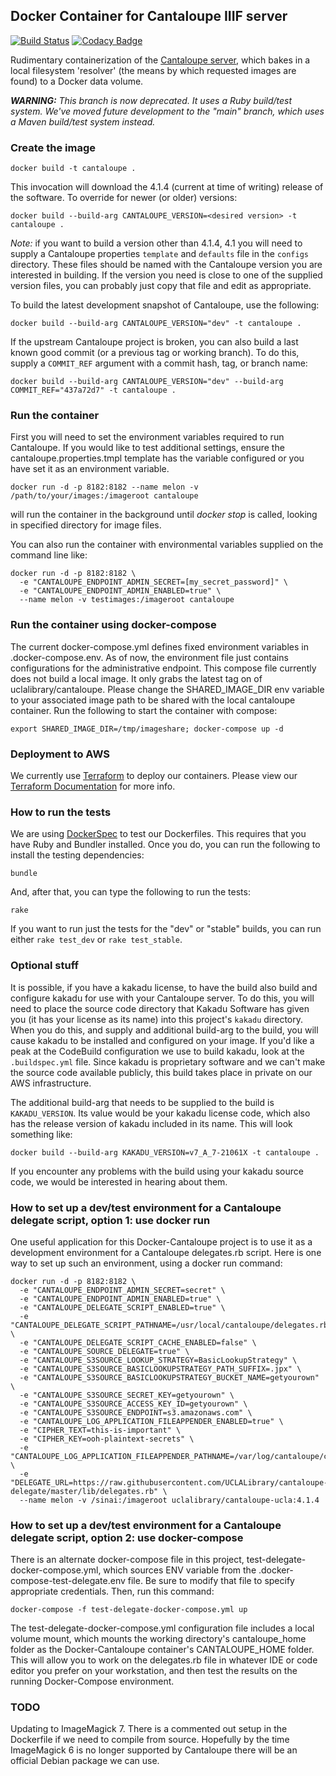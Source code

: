 ## Docker Container for Cantaloupe IIIF server
[![Build Status](https://travis-ci.com/UCLALibrary/docker-cantaloupe.svg?branch=master)](https://travis-ci.com/UCLALibrary/docker-cantaloupe) [![Codacy Badge](https://api.codacy.com/project/badge/Grade/0339f09b793a4f3ea37e09f5e1c3b66b)](https://www.codacy.com/app/UCLALibrary/docker-cantaloupe?utm_source=github.com&amp;utm_medium=referral&amp;utm_content=UCLALibrary/docker-cantaloupe&amp;utm_campaign=Badge_Grade)

Rudimentary containerization of the [Cantaloupe server](https://cantaloupe-project.github.io/cantaloupe), which bakes in a local filesystem 'resolver' (the means by which requested images are found) to a Docker data volume.

_**WARNING:** This branch is now deprecated. It uses a Ruby build/test system. We've moved future development to the "main" branch, which uses a Maven build/test system instead._

### Create the image

    docker build -t cantaloupe .

This invocation will download the 4.1.4 (current at time of writing) release of the software. To override for
newer (or older) versions:

    docker build --build-arg CANTALOUPE_VERSION=<desired version> -t cantaloupe .

_Note:_ if you want to build a version other than 4.1.4, 4.1 you will need to supply a Cantaloupe properties `template` and `defaults` file in the `configs` directory. These files should be named with the Cantaloupe version you are interested in building. If the version you need is close to one of the supplied version files, you can probably just copy that file and edit as appropriate.

To build the latest development snapshot of Cantaloupe, use the following:

    docker build --build-arg CANTALOUPE_VERSION="dev" -t cantaloupe .

If the upstream Cantaloupe project is broken, you can also build a last known good commit (or a previous tag or working branch). To do this, supply a `COMMIT_REF` argument with a commit hash, tag, or branch name:

    docker build --build-arg CANTALOUPE_VERSION="dev" --build-arg COMMIT_REF="437a72d7" -t cantaloupe .

### Run the container

 First you will need to set the environment variables required to run Cantaloupe. If you would like to test additional settings, ensure the cantaloupe.properties.tmpl template has the variable configured or you have set it as an environment variable.

    docker run -d -p 8182:8182 --name melon -v /path/to/your/images:/imageroot cantaloupe

will run the container in the background until _docker stop_ is called, looking in specified directory for image files.

 You can also run the container with environmental variables supplied on the command line like:

    docker run -d -p 8182:8182 \
      -e "CANTALOUPE_ENDPOINT_ADMIN_SECRET=[my_secret_password]" \
      -e "CANTALOUPE_ENDPOINT_ADMIN_ENABLED=true" \
      --name melon -v testimages:/imageroot cantaloupe

### Run the container using docker-compose

The current docker-compose.yml defines fixed environment variables in .docker-compose.env. As of now, the environment file just contains configurations for the administrative endpoint. This compose file currently does not build a local image. It only grabs the latest tag on of uclalibrary/cantaloupe. Please change the SHARED_IMAGE_DIR env variable to your associated image path to be shared with the local cantaloupe container. Run the following to start the container with compose:

    export SHARED_IMAGE_DIR=/tmp/imageshare; docker-compose up -d

### Deployment to AWS
We currently use [Terraform](https://terraform.io) to deploy our containers. Please view our [Terraform Documentation](terraform/README.md) for more info.

### How to run the tests

We are using [DockerSpec](https://github.com/zuazo/dockerspec) to test our Dockerfiles. This requires that you have Ruby and Bundler installed. Once you do, you can run the following to install the testing dependencies:

    bundle

And, after that, you can type the following to run the tests:

    rake

If you want to run just the tests for the "dev" or "stable" builds, you can run either `rake test_dev` or `rake test_stable`.

### Optional stuff

It is possible, if you have a kakadu license, to have the build also build and configure kakadu for use with your Cantaloupe server. To do this, you will need to place the source code directory that Kakadu Software has given you (it has your license as its name) into this project's `kakadu` directory. When you do this, and supply and additional build-arg to the build, you will cause kakadu to be installed and configured on your image. If you'd like a peak at the CodeBuild configuration we use to build kakadu, look at the `.buildspec.yml` file. Since kakadu is proprietary software and we can't make the source code available publicly, this build takes place in private on our AWS infrastructure.

The additional build-arg that needs to be supplied to the build is `KAKADU_VERSION`. Its value would be your kakadu license code, which also has the release version of kakadu included in its name. This will look something like:

    docker build --build-arg KAKADU_VERSION=v7_A_7-21061X -t cantaloupe .

If you encounter any problems with the build using your kakadu source code, we would be interested in hearing about them.

### How to set up a dev/test environment for a Cantaloupe delegate script, option 1: use docker run

One useful application for this Docker-Cantaloupe project is to use it as a development environment for a Cantaloupe delegates.rb script. Here is one way to set up such an environment, using a docker run command:

    docker run -d -p 8182:8182 \
      -e "CANTALOUPE_ENDPOINT_ADMIN_SECRET=secret" \
      -e "CANTALOUPE_ENDPOINT_ADMIN_ENABLED=true" \
      -e "CANTALOUPE_DELEGATE_SCRIPT_ENABLED=true" \
      -e "CANTALOUPE_DELEGATE_SCRIPT_PATHNAME=/usr/local/cantaloupe/delegates.rb" \
      -e "CANTALOUPE_DELEGATE_SCRIPT_CACHE_ENABLED=false" \
      -e "CANTALOUPE_SOURCE_DELEGATE=true" \
      -e "CANTALOUPE_S3SOURCE_LOOKUP_STRATEGY=BasicLookupStrategy" \
      -e "CANTALOUPE_S3SOURCE_BASICLOOKUPSTRATEGY_PATH_SUFFIX=.jpx" \
      -e "CANTALOUPE_S3SOURCE_BASICLOOKUPSTRATEGY_BUCKET_NAME=getyourown" \
      -e "CANTALOUPE_S3SOURCE_SECRET_KEY=getyourown" \
      -e "CANTALOUPE_S3SOURCE_ACCESS_KEY_ID=getyourown" \
      -e "CANTALOUPE_S3SOURCE_ENDPOINT=s3.amazonaws.com" \
      -e "CANTALOUPE_LOG_APPLICATION_FILEAPPENDER_ENABLED=true" \
      -e "CIPHER_TEXT=this-is-important" \
      -e "CIPHER_KEY=ooh-plaintext-secrets" \
      -e "CANTALOUPE_LOG_APPLICATION_FILEAPPENDER_PATHNAME=/var/log/cantaloupe/cantaloupe.log" \
      -e "DELEGATE_URL=https://raw.githubusercontent.com/UCLALibrary/cantaloupe-delegate/master/lib/delegates.rb" \
      --name melon -v /sinai:/imageroot uclalibrary/cantaloupe-ucla:4.1.4

### How to set up a dev/test environment for a Cantaloupe delegate script, option 2: use docker-compose

There is an alternate docker-compose file in this project, test-delegate-docker-compose.yml, which sources ENV variable from the .docker-compose-test-delegate.env file. Be sure to modify that file to specify appropriate credentials. Then, run this command:

    docker-compose -f test-delegate-docker-compose.yml up

The test-delegate-docker-compose.yml configuration file includes a local volume mount, which mounts the
working directory's cantaloupe_home folder as the Docker-Cantaloupe container's CANTALOUPE_HOME folder.
This will allow you to work on the delegates.rb file in whatever IDE or code editor you prefer on your
workstation, and then test the results on the running Docker-Compose environment.

### TODO

 Updating to ImageMagick 7. There is a commented out setup in the Dockerfile if we need to compile from source. Hopefully by the time ImageMagick 6 is no longer supported by Cantaloupe there will be an official Debian package we can use.
